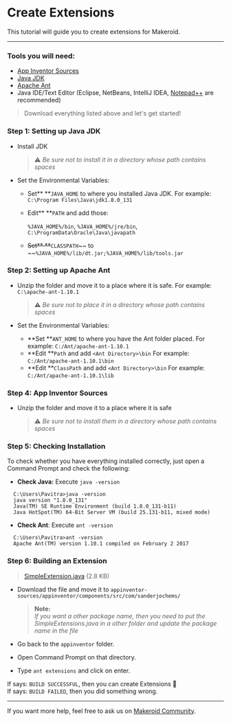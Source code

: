 # Create Extensions

This tutorial will guide you to create extensions for Makeroid.

---

### Tools you will need:

* [App Inventor Sources ](https://github.com/mit-cml/appinventor-sources)
* [Java JDK](http://www.oracle.com/technetwork/java/javase/downloads/index.html)
* [Apache Ant](http://ant.apache.org/bindownload.cgi)
* Java IDE/Text Editor \(Eclipse, NetBeans, IntelliJ IDEA, [Notepad++](https://notepad-plus-plus.org) are recommended\)

> Download everything listed above and let's get started!

### Step 1: Setting up Java JDK

* Install JDK

  > :warning: _Be sure not to install it in a directory whose path contains spaces_

* Set the Environmental Variables:

  * Set** **`JAVA_HOME` to where you installed Java JDK. For example: `C:\Program Files\Java\jdk1.8.0_131`
  * Edit** **`PATH` and add those:

    `%JAVA_HOME%/bin`, `%JAVA_HOME%/jre/bin`, `C:\ProgramData\Oracle\Java\javapath`

  * ~~Set** **~~`CLASSPATH`~~ to ~~`%JAVA_HOME%/lib/dt.jar;%JAVA_HOME%/lib/tools.jar`

### Step 2: Setting up Apache Ant

* Unzip the folder and move it to a place where it is safe. For example: `C:\apache-ant-1.10.1`

  > :warning: _Be sure not to place it in a directory whose path contains spaces_

* Set the Environmental Variables:

  * **Set **`ANT_HOME` to where you have the Ant folder placed. For example: `C:/Ant/apache-ant-1.10.1`
  * **Edit **`Path` and add `<Ant Directory>\bin` For example: `C:/Ant/apache-ant-1.10.1\bin`
  * **Edit **`ClassPath` and add `<Ant Directory>\bin` For example: `C:/Ant/apache-ant-1.10.1\lib`

### Step 4: App Inventor Sources

* Unzip the folder and move it to a place where it is safe

  > :warning: _Be sure not to install them in a directory whose path contains spaces_

### Step 5: Checking Installation

To check whether you have everything installed correctly, just open a Command Prompt and check the following:

* **Check Java:** Execute `java -version`

```
  C:\Users\Pavitra>java -version
  java version "1.8.0_131"
  Java(TM) SE Runtime Environment (build 1.8.0_131-b11)
  Java HotSpot(TM) 64-Bit Server VM (build 25.131-b11, mixed mode)
```

* **Check Ant**: Execute `ant -version`

```
  C:\Users\Pavitra>ant -version
  Apache Ant(TM) version 1.10.1 compiled on February 2 2017
```

### Step 6: Building an Extension

> [SimpleExtension.java](https://community.makeroid.tk/uploads/default/original/1X/96d886facb10457bf2eb9c36e00947987a2fa25f.java) \(2.8 KB\)

* Download the file and move it to `appinventor-sources/appinventor/components/src/com/sanderjochems/`

  > **Note:**  
  > _If you want a other package name, then you need to put the SimpleExtensions.java in a other folder and update the package name in the file_

* Go back to the `appinventor` folder.

* Open Command Prompt on that directory.

* Type `ant extensions` and click on enter.

If says: `BUILD SUCCESSFUL`, then you can create Extensions :tada:  
If says: `BUILD FAILED`, then you did something wrong.

---

If you want more help, feel free to ask us on [Makeroid Community](https://community.makeroid.tk).

